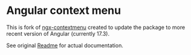 # Angular context menu

This is fork of [ngx-contextmenu](https://github.com/isaacplmann/ngx-contextmenu) created to update the package to more recent version of Angular (currently 17.3).

See original [Readme](./README.original.md) for actual documentation.

